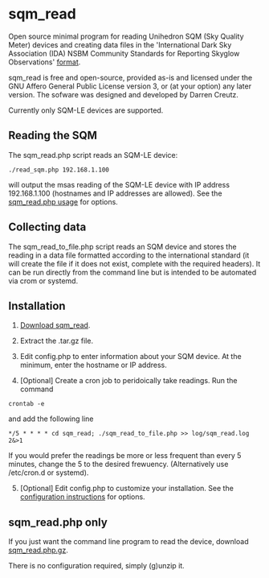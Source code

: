 # sqm_read

Open source minimal program for reading Unihedron SQM (Sky Quality Meter) devices and creating data files in the 'International Dark Sky Association (IDA) NSBM Community Standards for Reporting Skyglow Observations' [format](https://darksky.org/app/uploads/bsk-pdf-manager/47_SKYGLOW_DEFINITIONS.PDF).

sqm_read is free and open-source, provided as-is and licensed under the GNU Affero General Public License version 3, or (at your option) any later version.  The sofware was designed and developed by Darren Creutz.

Currently only SQM-LE devices are supported.

## Reading the SQM

The sqm_read.php script reads an SQM-LE device:

```./read_sqm.php 192.168.1.100```

will output the msas reading of the SQM-LE device with IP address 192.168.1.100 (hostnames and IP addresses are allowed).  See the [sqm_read.php usage](sqm_read_usage.md) for options.

## Collecting data

The sqm_read_to_file.php script reads an SQM device and stores the reading in a data file formatted according to the international standard (it will create the file if it does not exist, complete with the required headers).  It can be run directly from the command line but is intended to be automated via crom or systemd.

## Installation

1. [Download sqm_read](https://github.com/dcreutz/sqm_read/releases/download/v0.1alpha/sqm_read.tar.gz).

2. Extract the .tar.gz file.

3. Edit config.php to enter information about your SQM device.  At the minimum, enter the hostname or IP address.

4. [Optional] Create a cron job to peridoically take readings.  Run the command

```crontab -e``` 

and add the following line

```
*/5 * * * * cd sqm_read; ./sqm_read_to_file.php >> log/sqm_read.log 2&>1
```
If you would prefer the readings be more or less frequent than every 5 minutes, change the 5 to the desired frewuency.  (Alternatively use /etc/cron.d or systemd).

5. [Optional] Edit config.php to customize your installation.  See the [configuration instructions](config.md) for options.

## sqm_read.php only

If you just want the command line program to read the device, download [sqm_read.php.gz](https://github.com/dcreutz/sqm_read/releases/download/v0.1alpha/sqm_read.php.gz).

There is no configuration required, simply (g)unzip it.